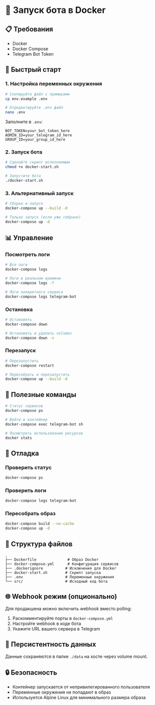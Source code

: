 # 🐳 Запуск бота в Docker

## 📋 Требования

- Docker
- Docker Compose
- Telegram Bot Token

## 🚀 Быстрый старт

### 1. Настройка переменных окружения

```bash
# Скопируйте файл с примерами
cp env.example .env

# Отредактируйте .env файл
nano .env
```

Заполните в `.env`:
```env
BOT_TOKEN=your_bot_token_here
ADMIN_ID=your_telegram_id_here
GROUP_ID=your_group_id_here
```

### 2. Запуск бота

```bash
# Сделайте скрипт исполняемым
chmod +x docker-start.sh

# Запустите бота
./docker-start.sh
```

### 3. Альтернативный запуск

```bash
# Сборка и запуск
docker-compose up --build -d

# Только запуск (если уже собрано)
docker-compose up -d
```

## 📊 Управление

### Посмотреть логи
```bash
# Все логи
docker-compose logs

# Логи в реальном времени
docker-compose logs -f

# Логи конкретного сервиса
docker-compose logs telegram-bot
```

### Остановка
```bash
# Остановить
docker-compose down

# Остановить и удалить volumes
docker-compose down -v
```

### Перезапуск
```bash
# Перезапустить
docker-compose restart

# Пересобрать и перезапустить
docker-compose up --build -d
```

## 🔧 Полезные команды

```bash
# Статус сервисов
docker-compose ps

# Войти в контейнер
docker-compose exec telegram-bot sh

# Посмотреть использование ресурсов
docker stats
```

## 🐛 Отладка

### Проверить статус
```bash
docker-compose ps
```

### Проверить логи
```bash
docker-compose logs telegram-bot
```

### Пересобрать образ
```bash
docker-compose build --no-cache
docker-compose up -d
```

## 📁 Структура файлов

```
.
├── Dockerfile              # Образ Docker
├── docker-compose.yml      # Конфигурация сервисов
├── .dockerignore          # Исключения для Docker
├── docker-start.sh        # Скрипт запуска
├── .env                   # Переменные окружения
└── src/                   # Исходный код бота
```

## 🌐 Webhook режим (опционально)

Для продакшена можно включить webhook вместо polling:

1. Раскомментируйте порты в `docker-compose.yml`
2. Настройте webhook в коде бота
3. Укажите URL вашего сервера в Telegram

## 💾 Персистентность данных

Данные сохраняются в папке `./data` на хосте через volume mount.

## 🔒 Безопасность

- Контейнер запускается от непривилегированного пользователя
- Переменные окружения не попадают в образ
- Используется Alpine Linux для минимального размера образа
